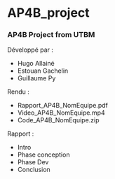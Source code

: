 # AP4B_project

### AP4B Project from UTBM

Développé par :
- Hugo Allainé
- Estouan Gachelin
- Guillaume Py

Rendu :
- Rapport_AP4B_NomEquipe.pdf
- Video_AP4B_NomEquipe.mp4
- Code_AP4B_NomEquipe.zip

Rapport :
- Intro
- Phase conception
- Phase Dev
- Conclusion
